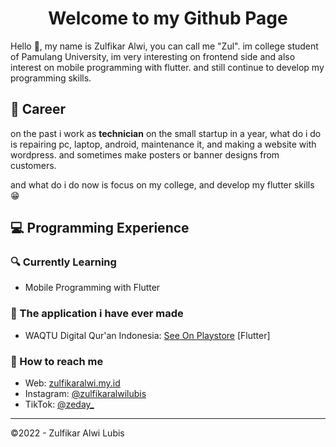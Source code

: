 
<!-- [![Anurag's GitHub stats](https://github-readme-stats.vercel.app/api?username=bakteribaik&show_icons=true&theme=radical)](https://github.com/anuraghazra/github-readme-stats) -->
<div align="center"><h1>Welcome to my Github Page</h1></div>

Hello 👋, my name is Zulfikar Alwi, you can call me "Zul". im college student of Pamulang University, im very interesting on frontend side and also interest on mobile programming with flutter. and still continue to develop my programming skills.

<h2>💼 Career</h2>
  
on the past i work as <b>technician</b> on the small startup in a year, what do i do is repairing pc, laptop, android, maintenance it, and making a website with wordpress. and sometimes make posters or banner designs from customers.

and what do i do now is focus on my college, and develop my flutter skills 😁

<h2>💻 Programming Experience
<h3>🔍 Currently Learning</h3>
<ul>
  <li> Mobile Programming with Flutter
</ul>

<h3>📌 The application i have ever made</h3>
<ul>
  <li> WAQTU Digital Qur'an Indonesia: <a href="https://play.google.com/store/apps/details?id=com.waqtuindonesia">See On Playstore</a> [Flutter]</li>
</ul>

<h3>🚀 How to reach me</h3>
<ul>
  <li>Web: <a href="https://zulfikaralwi.my.id">zulfikaralwi.my.id</a></li>
  <li>Instagram: <a href="https://instagram.com/zulfikaralwilubis/">@zulfikaralwilubis</a></li>
  <li>TikTok: <a href="https://tiktok.com/zeday_">@zeday_</a></li>
</ul>



<hr>

©2022 - Zulfikar Alwi Lubis
